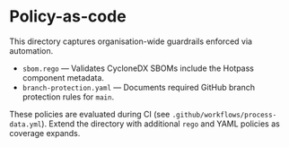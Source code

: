 # Policy-as-code

This directory captures organisation-wide guardrails enforced via automation.

- `sbom.rego` — Validates CycloneDX SBOMs include the Hotpass component metadata.
- `branch-protection.yaml` — Documents required GitHub branch protection rules for `main`.

These policies are evaluated during CI (see `.github/workflows/process-data.yml`). Extend the directory with additional `rego` and YAML policies as coverage expands.
